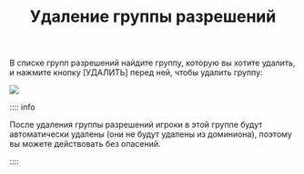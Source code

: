 ﻿---
title: Удаление группы разрешений
createTime: 2025/03/14 09:26:31
permalink: /ru/doc/player/group/delete/
---

В списке групп разрешений найдите группу, которую вы хотите удалить, и нажмите кнопку [УДАЛИТЬ] перед ней, чтобы удалить группу:

![](/player/group/delete/1.png)

:::: info

После удаления группы разрешений игроки в этой группе будут автоматически удалены (они не будут удалены из доминиона), поэтому вы можете действовать без опасений.

::::

